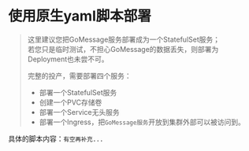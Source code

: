 # 使用原生yaml脚本部署
> 这里建议您把GoMessage服务部署成为一个StatefulSet服务；     
> 若您只是临时测试，不担心GoMessage的数据丢失，则部署为Deployment也未尝不可。
>
> 完整的投产，需要部署四个服务：
> - 部署一个StatefulSet服务
> - 创建一个PVC存储卷
> - 部署一个Service无头服务
> - 部署一个Ingress，把`GoMessage服务`开放到集群外部可以被访问到。

具体的脚本内容：`有空再补充...`
